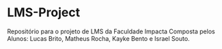 # LMS-Project
Repositório para o projeto de LMS da Faculdade Impacta Composta pelos Alunos: Lucas Brito, Matheus Rocha, Kayke Bento e Israel Souto.

